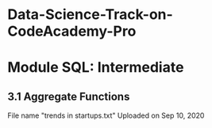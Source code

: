 # Data-Science-Track-on-CodeAcademy-Pro

# Module SQL: Intermediate

## 3.1 Aggregate Functions
  File name "trends in startups.txt"
   Uploaded on Sep 10, 2020
   
